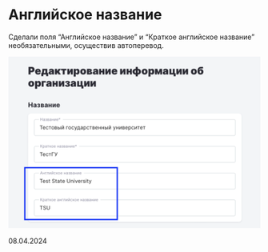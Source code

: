 # Английское название

Сделали поля “Английское название” и “Краткое английское название” необязательными, осуществив автоперевод.

![](<../../.gitbook/assets/image (1) (1) (1) (1) (1) (1) (1) (1) (1) (1) (1) (1) (1) (1) (1) (1) (1) (1) (1) (1) (1) (1) (1) (1) (1) (1) (1) (1) (1) (1) (1) (1).png>)

08.04.2024
